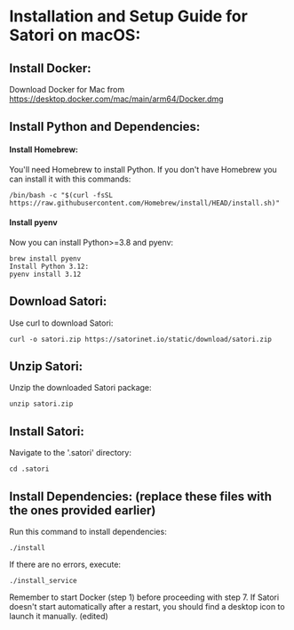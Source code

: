 # Installation and Setup Guide for Satori on macOS:

## Install Docker:
Download Docker for Mac from https://desktop.docker.com/mac/main/arm64/Docker.dmg

## Install Python and Dependencies:

#### Install Homebrew:
You'll need Homebrew to install Python. If you don't have Homebrew you can install it with this commands:
```
/bin/bash -c "$(curl -fsSL https://raw.githubusercontent.com/Homebrew/install/HEAD/install.sh)"
```

#### Install pyenv
Now you can install Python>=3.8 and pyenv:
```
brew install pyenv
Install Python 3.12:
pyenv install 3.12
```

## Download Satori:
Use curl to download Satori:
```
curl -o satori.zip https://satorinet.io/static/download/satori.zip
```

## Unzip Satori:
Unzip the downloaded Satori package:
```
unzip satori.zip
```

## Install Satori:
Navigate to the '.satori' directory:
```
cd .satori
```

## Install Dependencies:  (replace these files with the ones provided earlier)
Run this command to install dependencies:
```
./install
```
If there are no errors, execute:
```
./install_service
```

Remember to start Docker (step 1) before proceeding with step 7. If Satori doesn't start automatically after a restart, you should find a desktop icon to launch it manually. (edited)